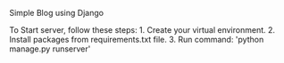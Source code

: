 Simple Blog using Django

To Start server, follow these steps:
    1. Create your virtual environment.
    2. Install packages from requirements.txt file.
    3. Run command:
        'python manage.py runserver'
